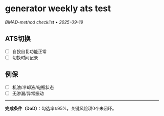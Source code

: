 # generator weekly ats test

_BMAD-method checklist • 2025-09-19_

## ATS切换

- [ ] 自投自复功能正常
- [ ] 切换时间记录

## 例保

- [ ] 机油/冷却液/电瓶状态
- [ ] 无渗漏/异常振动

---

**完成条件（DoD）**：勾选率≥95%，关键风险项0个未闭环。

